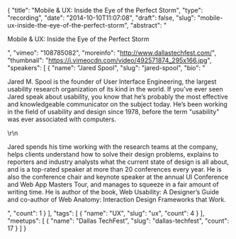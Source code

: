 {
  "title": "Mobile & UX: Inside the Eye of the Perfect Storm",
  "type": "recording",
  "date": "2014-10-10T11:07:08",
  "draft": false,
  "slug": "mobile-ux-inside-the-eye-of-the-perfect-storm",
  "abstract": "<p>Mobile & UX: Inside the Eye of the Perfect Storm</p>",
  "vimeo": "108785082",
  "moreinfo": "http://www.dallastechfest.com/",
  "thumbnail": "https://i.vimeocdn.com/video/492571874_295x166.jpg",
  "speakers": [
    {
      "name": "Jared Spool",
      "slug": "jared-spool",
      "bio": "<p>Jared M. Spool is the founder of User Interface Engineering, the largest usability research organization of its kind in the world. If you’ve ever seen Jared speak about usability, you know that he’s probably the most effective and knowledgeable communicator on the subject today. He’s been working in the field of usability and design since 1978, before the term \"usability\" was ever associated with computers.</p>\r\n<p>Jared spends his time working with the research teams at the company, helps clients understand how to solve their design problems, explains to reporters and industry analysts what the current state of design is all about, and is a top-rated speaker at more than 20 conferences every year. He is also the conference chair and keynote speaker at the annual UI Conference and Web App Masters Tour, and manages to squeeze in a fair amount of writing time. He is author of the book, Web Usability: A Designer’s Guide and co-author of Web Anatomy: Interaction Design Frameworks that Work.</p>",
      "count": 1
    }
  ],
  "tags": [
    {
      "name": "UX",
      "slug": "ux",
      "count": 4
    }
  ],
  "meetups": [
    {
      "name": "Dallas TechFest",
      "slug": "dallas-techfest",
      "count": 17
    }
  ]
}